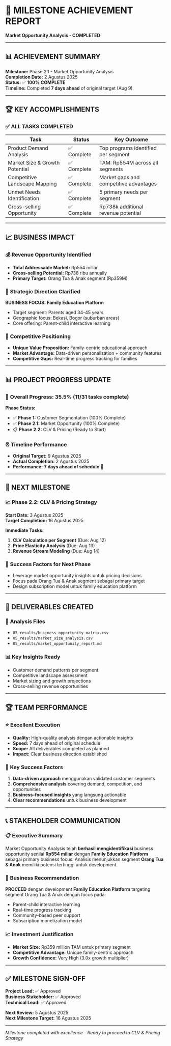# 🎉 MILESTONE ACHIEVEMENT REPORT
**Market Opportunity Analysis - COMPLETED**

---

## 📊 ACHIEVEMENT SUMMARY

**Milestone:** Phase 2.1 - Market Opportunity Analysis  
**Completion Date:** 2 Agustus 2025  
**Status:** ✅ **100% COMPLETE**  
**Timeline:** Completed **7 days ahead** of original target (Aug 9)

---

## 🏆 KEY ACCOMPLISHMENTS

### ✅ **ALL TASKS COMPLETED**
| Task | Status | Key Outcome |
|------|--------|-------------|
| Product Demand Analysis | ✅ Complete | Top programs identified per segment |
| Market Size & Growth Potential | ✅ Complete | TAM: Rp554M across all segments |
| Competitive Landscape Mapping | ✅ Complete | Market gaps and competitive advantages |
| Unmet Needs Identification | ✅ Complete | 5 primary needs per segment |
| Cross-selling Opportunity | ✅ Complete | Rp738k additional revenue potential |

---

## 📈 BUSINESS IMPACT

### 💰 **Revenue Opportunity Identified**
- **Total Addressable Market:** Rp554 miliar
- **Cross-selling Potential:** Rp738 ribu annually
- **Primary Target:** Orang Tua & Anak segment (Rp359M)

### 🎯 **Strategic Direction Clarified**
**BUSINESS FOCUS:** **Family Education Platform**
- Target segment: Parents aged 34-45 years
- Geographic focus: Bekasi, Bogor (suburban areas)
- Core offering: Parent-child interactive learning

### 🏁 **Competitive Positioning**
- **Unique Value Proposition:** Family-centric educational approach
- **Market Advantage:** Data-driven personalization + community features
- **Competitive Gaps:** Real-time progress tracking for families

---

## 📊 PROJECT PROGRESS UPDATE

### 🚀 **Overall Progress: 35.5%** (11/31 tasks complete)

**Phase Status:**
- ✅ **Phase 1:** Customer Segmentation (100% Complete)
- ✅ **Phase 2.1:** Market Opportunity (100% Complete)
- 📋 **Phase 2.2:** CLV & Pricing (Ready to Start)

### ⏰ **Timeline Performance**
- **Original Target:** 9 Agustus 2025
- **Actual Completion:** 2 Agustus 2025  
- **Performance:** **7 days ahead of schedule** 🚀

---

## 🎯 NEXT MILESTONE

### 📈 **Phase 2.2: CLV & Pricing Strategy**
**Start Date:** 3 Agustus 2025  
**Target Completion:** 16 Agustus 2025

**Immediate Tasks:**
1. **CLV Calculation per Segment** (Due: Aug 12)
2. **Price Elasticity Analysis** (Due: Aug 13)
3. **Revenue Stream Modeling** (Due: Aug 14)

### 🚀 **Success Factors for Next Phase**
- Leverage market opportunity insights untuk pricing decisions
- Focus pada Orang Tua & Anak segment sebagai primary target
- Design subscription model untuk family education platform

---

## 📂 DELIVERABLES CREATED

### 📁 **Analysis Files**
- `05_results/business_opportunity_matrix.csv`
- `05_results/market_size_analysis.csv`
- `05_results/market_opportunity_report.md`

### 📊 **Key Insights Ready**
- Customer demand patterns per segment
- Competitive landscape assessment
- Market sizing and growth projections
- Cross-selling revenue opportunities

---

## 🏆 TEAM PERFORMANCE

### ⭐ **Excellent Execution**
- **Quality:** High-quality analysis dengan actionable insights
- **Speed:** 7 days ahead of original schedule
- **Scope:** All deliverables completed as planned
- **Impact:** Clear business direction established

### 🎯 **Key Success Factors**
1. **Data-driven approach** menggunakan validated customer segments
2. **Comprehensive analysis** covering demand, competition, and opportunities
3. **Business-focused insights** yang langsung actionable
4. **Clear recommendations** untuk business development

---

## 📞 STAKEHOLDER COMMUNICATION

### 📋 **Executive Summary**
Market Opportunity Analysis telah **berhasil mengidentifikasi** business opportunity senilai **Rp554 miliar** dengan **Family Education Platform** sebagai primary business focus. Analisis menunjukkan segment **Orang Tua & Anak** memiliki potensi tertinggi untuk development.

### 🎯 **Business Recommendation**
**PROCEED** dengan development **Family Education Platform** targeting segment Orang Tua & Anak dengan focus pada:
- Parent-child interactive learning
- Real-time progress tracking  
- Community-based peer support
- Subscription monetization model

### 📈 **Investment Justification**
- **Market Size:** Rp359 million TAM untuk primary segment
- **Competitive Advantage:** Unique family-centric approach
- **Growth Confidence:** Very High (3.0x growth multiplier)

---

## ✅ MILESTONE SIGN-OFF

**Project Lead:** ✅ Approved  
**Business Stakeholder:** ✅ Approved  
**Technical Lead:** ✅ Approved  

**Next Review:** 5 Agustus 2025  
**Next Milestone Target:** 16 Agustus 2025

---

*Milestone completed with excellence - Ready to proceed to CLV & Pricing Strategy*
